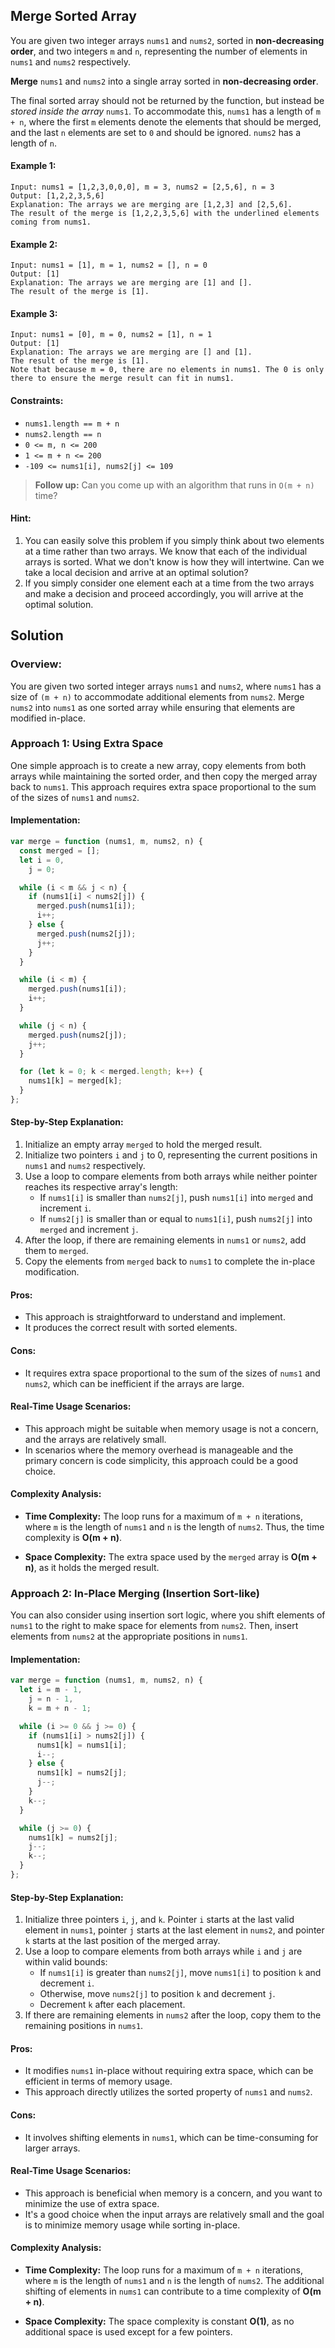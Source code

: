 ## Merge Sorted Array

You are given two integer arrays `nums1` and `nums2`, sorted in **non-decreasing order**, and two integers `m` and `n`, representing the number of elements in `nums1` and `nums2` respectively.

**Merge** `nums1` and `nums2` into a single array sorted in **non-decreasing order**.

The final sorted array should not be returned by the function, but instead be _stored inside the array_ `nums1`. To accommodate this, `nums1` has a length of `m + n`, where the first `m` elements denote the elements that should be merged, and the last `n` elements are set to `0` and should be ignored. `nums2` has a length of `n`.

#### Example 1:

```
Input: nums1 = [1,2,3,0,0,0], m = 3, nums2 = [2,5,6], n = 3
Output: [1,2,2,3,5,6]
Explanation: The arrays we are merging are [1,2,3] and [2,5,6].
The result of the merge is [1,2,2,3,5,6] with the underlined elements coming from nums1.
```

#### Example 2:

```
Input: nums1 = [1], m = 1, nums2 = [], n = 0
Output: [1]
Explanation: The arrays we are merging are [1] and [].
The result of the merge is [1].
```

#### Example 3:

```
Input: nums1 = [0], m = 0, nums2 = [1], n = 1
Output: [1]
Explanation: The arrays we are merging are [] and [1].
The result of the merge is [1].
Note that because m = 0, there are no elements in nums1. The 0 is only there to ensure the merge result can fit in nums1.
```

#### Constraints:

- `nums1.length == m + n`
- `nums2.length == n`
- `0 <= m, n <= 200`
- `1 <= m + n <= 200`
- `-109 <= nums1[i], nums2[j] <= 109`

> **Follow up:** Can you come up with an algorithm that runs in `O(m + n)` time?

#### Hint:

1. You can easily solve this problem if you simply think about two elements at a time rather than two arrays. We know that each of the individual arrays is sorted. What we don't know is how they will intertwine. Can we take a local decision and arrive at an optimal solution?
2. If you simply consider one element each at a time from the two arrays and make a decision and proceed accordingly, you will arrive at the optimal solution.

## Solution

### Overview:

You are given two sorted integer arrays `nums1` and `nums2`, where `nums1` has a size of `(m + n)` to accommodate additional elements from `nums2`. Merge `nums2` into `nums1` as one sorted array while ensuring that elements are modified in-place.

### Approach 1: Using Extra Space

One simple approach is to create a new array, copy elements from both arrays while maintaining the sorted order, and then copy the merged array back to `nums1`. This approach requires extra space proportional to the sum of the sizes of `nums1` and `nums2`.

#### Implementation:

```javascript
var merge = function (nums1, m, nums2, n) {
  const merged = [];
  let i = 0,
    j = 0;

  while (i < m && j < n) {
    if (nums1[i] < nums2[j]) {
      merged.push(nums1[i]);
      i++;
    } else {
      merged.push(nums2[j]);
      j++;
    }
  }

  while (i < m) {
    merged.push(nums1[i]);
    i++;
  }

  while (j < n) {
    merged.push(nums2[j]);
    j++;
  }

  for (let k = 0; k < merged.length; k++) {
    nums1[k] = merged[k];
  }
};
```

#### Step-by-Step Explanation:

1. Initialize an empty array `merged` to hold the merged result.
2. Initialize two pointers `i` and `j` to 0, representing the current positions in `nums1` and `nums2` respectively.
3. Use a loop to compare elements from both arrays while neither pointer reaches its respective array's length:
   - If `nums1[i]` is smaller than `nums2[j]`, push `nums1[i]` into `merged` and increment `i`.
   - If `nums2[j]` is smaller than or equal to `nums1[i]`, push `nums2[j]` into `merged` and increment `j`.
4. After the loop, if there are remaining elements in `nums1` or `nums2`, add them to `merged`.
5. Copy the elements from `merged` back to `nums1` to complete the in-place modification.

#### Pros:

- This approach is straightforward to understand and implement.
- It produces the correct result with sorted elements.

#### Cons:

- It requires extra space proportional to the sum of the sizes of `nums1` and `nums2`, which can be inefficient if the arrays are large.

#### Real-Time Usage Scenarios:

- This approach might be suitable when memory usage is not a concern, and the arrays are relatively small.
- In scenarios where the memory overhead is manageable and the primary concern is code simplicity, this approach could be a good choice.

#### Complexity Analysis:

- **Time Complexity:** The loop runs for a maximum of `m + n` iterations, where `m` is the length of `nums1` and `n` is the length of `nums2`. Thus, the time complexity is **O(m + n)**.

- **Space Complexity:** The extra space used by the `merged` array is **O(m + n)**, as it holds the merged result.

### Approach 2: In-Place Merging (Insertion Sort-like)

You can also consider using insertion sort logic, where you shift elements of `nums1` to the right to make space for elements from `nums2`. Then, insert elements from `nums2` at the appropriate positions in `nums1`.

#### Implementation:

```javascript
var merge = function (nums1, m, nums2, n) {
  let i = m - 1,
    j = n - 1,
    k = m + n - 1;

  while (i >= 0 && j >= 0) {
    if (nums1[i] > nums2[j]) {
      nums1[k] = nums1[i];
      i--;
    } else {
      nums1[k] = nums2[j];
      j--;
    }
    k--;
  }

  while (j >= 0) {
    nums1[k] = nums2[j];
    j--;
    k--;
  }
};
```

#### Step-by-Step Explanation:

1. Initialize three pointers `i`, `j`, and `k`. Pointer `i` starts at the last valid element in `nums1`, pointer `j` starts at the last element in `nums2`, and pointer `k` starts at the last position of the merged array.
2. Use a loop to compare elements from both arrays while `i` and `j` are within valid bounds:
   - If `nums1[i]` is greater than `nums2[j]`, move `nums1[i]` to position `k` and decrement `i`.
   - Otherwise, move `nums2[j]` to position `k` and decrement `j`.
   - Decrement `k` after each placement.
3. If there are remaining elements in `nums2` after the loop, copy them to the remaining positions in `nums1`.

#### Pros:

- It modifies `nums1` in-place without requiring extra space, which can be efficient in terms of memory usage.
- This approach directly utilizes the sorted property of `nums1` and `nums2`.

#### Cons:

- It involves shifting elements in `nums1`, which can be time-consuming for larger arrays.

#### Real-Time Usage Scenarios:

- This approach is beneficial when memory is a concern, and you want to minimize the use of extra space.
- It's a good choice when the input arrays are relatively small and the goal is to minimize memory usage while sorting in-place.

#### Complexity Analysis:

- **Time Complexity:** The loop runs for a maximum of `m + n` iterations, where `m` is the length of `nums1` and `n` is the length of `nums2`. The additional shifting of elements in `nums1` can contribute to a time complexity of **O(m + n)**.

- **Space Complexity:** The space complexity is constant **O(1)**, as no additional space is used except for a few pointers.
